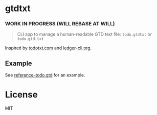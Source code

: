 gtdtxt
======

### WORK IN PROGRESS (WILL REBASE AT WILL)

> CLI app to manage a human-readable GTD text file: `todo.gtdtxt` or `todo.gtd.txt`


Inspired by [todotxt.com](http://todotxt.com/) and [ledger-cli.org](http://ledger-cli.org/).

## Example

See [reference-todo.gtd](./reference-todo.gtd) for an example.


License
=======

MIT
